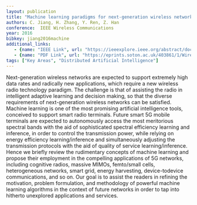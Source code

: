 ```yaml
---
layout: publication
title: "Machine learning paradigms for next-generation wireless networks"
authors: C. Jiang, H. Zhang, Y. Ren, Z. Han
conference:  IEEE Wireless Communications
year: 2016
bibkey: jiang2016machine
additional_links:
   - {name: "IEEE Link", url: "https://ieeexplore.ieee.org/abstract/document/7792374"}
   - {name: "PDF Link", url: "https://eprints.soton.ac.uk/403861/1/WirelessMag_Hanzo-rev1.pdf"}
tags: ["Key Areas", "Distributed Artificial Intelligence"]
---
```

Next-generation wireless networks are expected to support extremely high data rates and radically new applications, which require a new wireless radio technology paradigm. The challenge is that of assisting the radio in intelligent adaptive learning and decision making, so that the diverse requirements of next-generation wireless networks can be satisfied. Machine learning is one of the most promising artificial intelligence tools, conceived to support smart radio terminals. Future smart 5G mobile terminals are expected to autonomously access the most meritorious spectral bands with the aid of sophisticated spectral efficiency learning and inference, in order to control the transmission power, while relying on energy efficiency learning/inference and simultaneously adjusting the transmission protocols with the aid of quality of service learning/inference. Hence we briefly review the rudimentary concepts of machine learning and propose their employment in the compelling applications of 5G networks, including cognitive radios, massive MIMOs, femto/small cells, heterogeneous networks, smart grid, energy harvesting, device-todevice communications, and so on. Our goal is to assist the readers in refining the motivation, problem formulation, and methodology of powerful machine learning algorithms in the context of future networks in order to tap into hitherto unexplored applications and services.